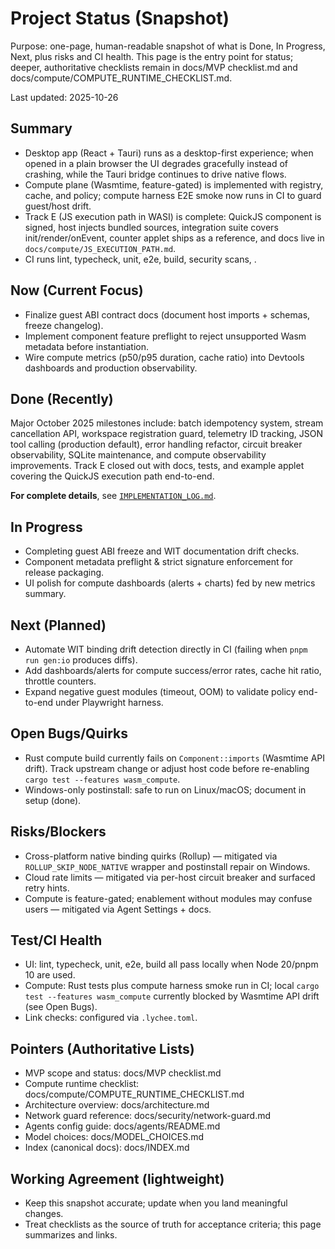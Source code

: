 # Project Status (Snapshot)

Purpose: one-page, human-readable snapshot of what is Done, In Progress, Next, plus risks and CI health. This page is the entry point for status; deeper, authoritative checklists remain in docs/MVP checklist.md and docs/compute/COMPUTE_RUNTIME_CHECKLIST.md.

Last updated: 2025-10-26

## Summary

- Desktop app (React + Tauri) runs as a desktop-first experience; when opened in a plain browser the UI degrades gracefully instead of crashing, while the Tauri bridge continues to drive native flows.
- Compute plane (Wasmtime, feature-gated) is implemented with registry, cache, and policy; compute harness E2E smoke now runs in CI to guard guest/host drift.
- Track E (JS execution path in WASI) is complete: QuickJS component is signed, host injects bundled sources, integration suite covers init/render/onEvent, counter applet ships as a reference, and docs live in `docs/compute/JS_EXECUTION_PATH.md`.
- CI runs lint, typecheck, unit, e2e, build, security scans, .

## Now (Current Focus)

- Finalize guest ABI contract docs (document host imports + schemas, freeze changelog).
- Implement component feature preflight to reject unsupported Wasm metadata before instantiation.
- Wire compute metrics (p50/p95 duration, cache ratio) into Devtools dashboards and production observability.

## Done (Recently)

Major October 2025 milestones include: batch idempotency system, stream cancellation API, workspace registration guard, telemetry ID tracking, JSON tool calling (production default), error handling refactor, circuit breaker observability, SQLite maintenance, and compute observability improvements.
Track E closed out with docs, tests, and example applet covering the QuickJS execution path end-to-end.

**For complete details**, see [`IMPLEMENTATION_LOG.md`](IMPLEMENTATION_LOG.md).

## In Progress

- Completing guest ABI freeze and WIT documentation drift checks.
- Component metadata preflight & strict signature enforcement for release packaging.
- UI polish for compute dashboards (alerts + charts) fed by new metrics summary.

## Next (Planned)

- Automate WIT binding drift detection directly in CI (failing when `pnpm run gen:io` produces diffs).
- Add dashboards/alerts for compute success/error rates, cache hit ratio, throttle counters.
- Expand negative guest modules (timeout, OOM) to validate policy end-to-end under Playwright harness.

## Open Bugs/Quirks

- Rust compute build currently fails on `Component::imports` (Wasmtime API drift). Track upstream change or adjust host code before re-enabling `cargo test --features wasm_compute`.
- Windows-only postinstall: safe to run on Linux/macOS; document in setup (done).

## Risks/Blockers

- Cross-platform native binding quirks (Rollup) — mitigated via `ROLLUP_SKIP_NODE_NATIVE` wrapper and postinstall repair on Windows.
- Cloud rate limits — mitigated via per-host circuit breaker and surfaced retry hints.
- Compute is feature-gated; enablement without modules may confuse users — mitigated via Agent Settings + docs.

## Test/CI Health

- UI: lint, typecheck, unit, e2e, build all pass locally when Node 20/pnpm 10 are used.
- Compute: Rust tests plus compute harness smoke run in CI; local `cargo test --features wasm_compute` currently blocked by Wasmtime API drift (see Open Bugs).
- Link checks: configured via `.lychee.toml`.

## Pointers (Authoritative Lists)

- MVP scope and status: docs/MVP checklist.md
- Compute runtime checklist: docs/compute/COMPUTE_RUNTIME_CHECKLIST.md
- Architecture overview: docs/architecture.md
- Network guard reference: docs/security/network-guard.md
- Agents config guide: docs/agents/README.md
- Model choices: docs/MODEL_CHOICES.md
- Index (canonical docs): docs/INDEX.md

## Working Agreement (lightweight)

- Keep this snapshot accurate; update when you land meaningful changes.
- Treat checklists as the source of truth for acceptance criteria; this page summarizes and links.

